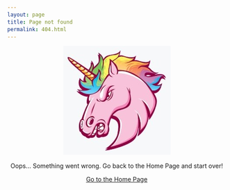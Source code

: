 ```yaml
---
layout: page
title: Page not found
permalink: 404.html
---
```

<p align="center"><img src="https://raw.githubusercontent.com/jmmiddour/jmmiddour.github.io/master/assets/img/posts/Angry_Unicorn.jpg" /></p>

<p align="center">Oops... Something went wrong. Go back to the Home Page and start over!</p>
  
<p align="center"><a href="{{ site.url }}{{ site.baseurl }}">Go to the Home Page</a></p>
